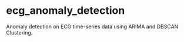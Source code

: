 # ecg_anomaly_detection
Anomaly detection on ECG time-series data using ARIMA and DBSCAN Clustering.
